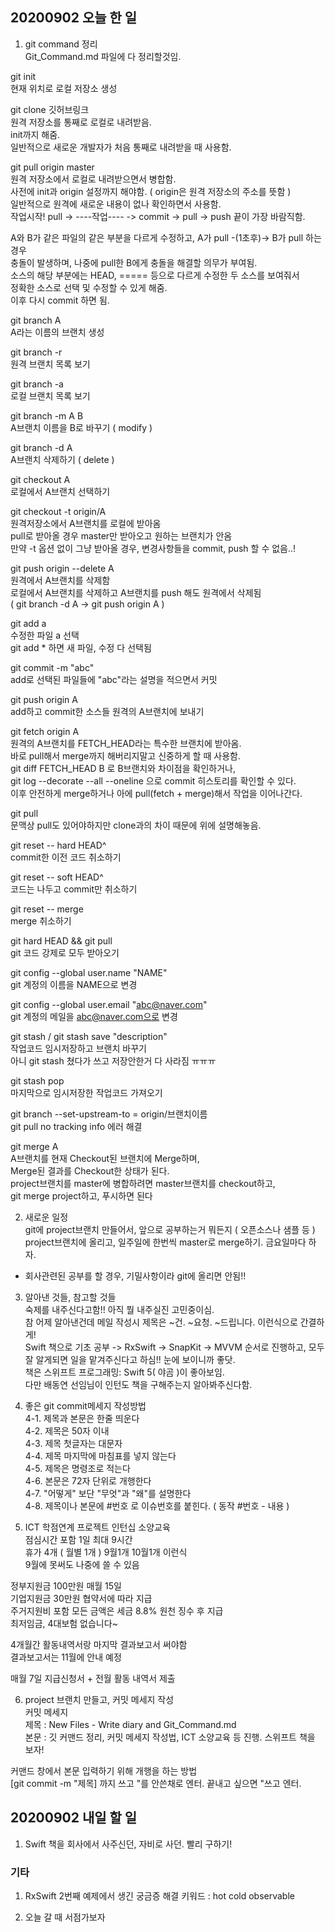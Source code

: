 ## 20200902 오늘 한 일
1. git command 정리  
Git_Command.md 파일에 다 정리할것임.  

git init  
현재 위치로 로컬 저장소 생성  

git clone 깃허브링크  
원격 저장소를 통째로 로컬로 내려받음.  
init까지 해줌.  
일반적으로 새로운 개발자가 처음 통째로 내려받을 때 사용함.  

git pull origin master  
원격 저장소에서 로컬로 내려받으면서 병합함.  
사전에 init과 origin 설정까지 해야함. ( origin은 원격 저장소의 주소를 뜻함 )  
일반적으로 원격에 새로운 내용이 없나 확인하면서 사용함.  
작업시작! pull -> ----작업---- -> commit -> pull -> push 끝이 가장 바람직함.  

A와 B가 같은 파일의 같은 부분을 다르게 수정하고, A가 pull -(1초후)-> B가 pull 하는 경우  
충돌이 발생하며, 나중에 pull한 B에게 충돌을 해결할 의무가 부여됨.  
소스의 해당 부분에는 HEAD, ===== 등으로 다르게 수정한 두 소스를 보여줘서  
정확한 소스로 선택 및 수정할 수 있게 해줌.  
이후 다시 commit 하면 됨.  

git branch A  
A라는 이름의 브랜치 생성  

git branch -r  
원격 브랜치 목록 보기  

git branch -a  
로컬 브랜치 목록 보기  

git branch -m A B  
A브랜치 이름을 B로 바꾸기 ( modify )  

git branch -d A  
A브랜치 삭제하기 ( delete )  

git checkout A  
로컬에서 A브랜치 선택하기  

git checkout -t origin/A  
원격저장소에서 A브랜치를 로컬에 받아옴  
pull로 받아올 경우 master만 받아오고 원하는 브랜치가 안옴  
만약 -t 옵션 없이 그냥 받아올 경우, 변경사항들을 commit, push 할 수 없음..!  

git push origin --delete A  
원격에서 A브랜치를 삭제함  
로컬에서 A브랜치를 삭제하고 A브랜치를 push 해도 원격에서 삭제됨  
( git branch -d A -> git push origin A )  

git add a  
수정한 파일 a 선택  
git add * 하면 새 파일, 수정 다 선택됨  

git commit -m "abc"  
add로 선택된 파일들에 "abc"라는 설명을 적으면서 커밋  

git push origin A  
add하고 commit한 소스들 원격의 A브랜치에 보내기  

git fetch origin A  
원격의 A브랜치를 FETCH_HEAD라는 특수한 브랜치에 받아옴.  
바로 pull해서 merge까지 해버리지말고 신중하게 할 때 사용함.  
git diff FETCH_HEAD B 로 B브랜치와 차이점을 확인하거나,  
git log --decorate --all --oneline 으로 commit 히스토리를 확인할 수 있다.  
이후 안전하게 merge하거나 아에 pull(fetch + merge)해서 작업을 이어나간다.  

git pull  
문맥상 pull도 있어야하지만 clone과의 차이 때문에 위에 설명해놓음.  

git reset -- hard HEAD^  
commit한 이전 코드 취소하기  

git reset -- soft HEAD^  
코드는 나두고 commit만 취소하기  

git reset -- merge  
merge 취소하기  

git hard HEAD && git pull  
git 코드 강제로 모두 받아오기  

git config --global user.name "NAME"  
git 계정의 이름을 NAME으로 변경  

git config --global user.email "abc@naver.com"  
git 계정의 메일을 abc@naver.com으로 변경  

git stash / git stash save "description"  
작업코드 임시저장하고 브랜치 바꾸기  
아니 git stash 쳤다가 쓰고 저장안한거 다 사라짐 ㅠㅠㅠ  

git stash pop  
마지막으로 임시저장한 작업코드 가져오기  

git branch --set-upstream-to = origin/브랜치이름  
git pull no tracking info 에러 해결  

git merge A  
A브랜치를 현재 Checkout된 브랜치에 Merge하며,  
Merge된 결과를 Checkout한 상태가 된다.  
project브랜치를 master에 병합하려면 master브랜치를 checkout하고,  
git merge project하고, 푸시하면 된다  


2. 새로운 일정  
git에 project브랜치 만들어서, 앞으로 공부하는거 뭐든지 ( 오픈소스나 샘플 등 )  
project브랜치에 올리고, 일주일에 한번씩 master로 merge하기. 금요일마다 하자.  
* 회사관련된 공부를 할 경우, 기밀사항이라 git에 올리면 안됨!!  


3. 알아낸 것들, 참고할 것들  
숙제를 내주신다고함!! 아직 뭘 내주실진 고민중이심.  
참 어제 알아낸건데 메일 작성시 제목은 ~건. ~요청. ~드립니다. 이런식으로 간결하게!  
Swift 책으로 기초 공부 -> RxSwift -> SnapKit -> MVVM 순서로 진행하고, 모두 잘 알게되면 일을 맡겨주신다고 하심!! 눈에 보이니까 좋닷.  
책은 스위프트 프로그래밍: Swift 5( 야곰 )이 좋아보임.  
다만 배동연 선임님이 인턴도 책을 구해주는지 알아봐주신다함.  


4. 좋은 git commit메세지 작성방법  
4-1. 제목과 본문은 한줄 띄운다  
4-2. 제목은 50자 이내  
4-3. 제목 첫글자는 대문자  
4-4. 제목 마지막에 마침표를 넣지 않는다  
4-5. 제목은 명령조로 적는다  
4-6. 본문은 72자 단위로 개행한다  
4-7. "어떻게" 보단 "무엇"과 "왜"를 설명한다  
4-8. 제목이나 본문에 #번호 로 이슈번호를 붙힌다. ( 동작 #번호 - 내용 )  


5. ICT 학점연계 프로젝트 인턴십 소양교육  
점심시간 포함 1일 최대 9시간  
휴가 4개 ( 월별 1개 ) 9월1개 10월1개 이런식  
9월에 못써도 나중에 쓸 수 있음  

정부지원금 100만원 매월 15일  
기업지원금 30만원 협약서에 따라 지급  
주거지원비 포함 모든 금액은 세금 8.8% 원천 징수 후 지급  
최저임금, 4대보험 없습니다~  

4개월간 활동내역서랑 마지막 결과보고서 써야함  
결과보고서는 11월에 안내 예정  

매월 7일 지급신청서 + 전월 활동 내역서 제출  

6. project 브랜치 만들고, 커밋 메세지 작성  
커밋 메세지  
제목 : New Files - Write diary and Git_Command.md  
본문 : 깃 커맨드 정리, 커밋 메세지 작성법, ICT 소양교육 등 진행. 스위프트 책을 보자!  

커맨드 창에서 본문 입력하기 위해 개행을 하는 방법  
[git commit -m "제목] 까지 쓰고 "를 안쓴채로 엔터. 끝내고 싶으면 "쓰고 엔터.  

## 20200902 내일 할 일
1. Swift 책을 회사에서 사주신던, 자비로 사던. 빨리 구하기!  


### 기타
1. RxSwift 2번째 예제에서 생긴 궁금증 해결 키워드 : hot cold observable  

2. 오늘 갈 때 서점가보자  
